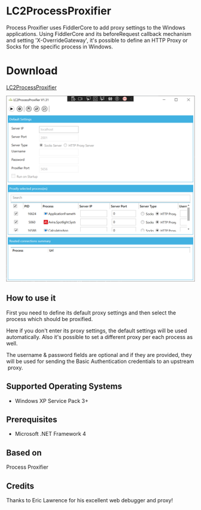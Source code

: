 ﻿# LC2ProcessProxifier

Process Proxifier uses FiddlerCore to add proxy settings to the Windows applications. 
Using FiddlerCore and its beforeRequest callback mechanism and setting 'X-OverrideGateway', 
it's possible to define an HTTP Proxy or Socks for the specific process in Windows.

# Download

<a href="https://raw.githubusercontent.com/David-Honisch/LC2ProcessProxifier/main/LC2ProcessProxifier.v.1.0.zip">LC2ProcessProxifier</a>

![LC2ProcessProxifier](/LC2ProcessProxifier/Images/pp.png) 

How to use it
---
First you need to define its default proxy settings and then select the process 
which should be proxified. 

Here if you don't enter its proxy settings, the default settings will be used automatically. 
Also it's possible to set a different proxy per each process as well.

The username & password fields are optional and if they are provided, they will be used for sending the Basic Authentication credentials to an upstream proxy.
 

Supported Operating Systems
---
   - Windows XP Service Pack 3+

 

Prerequisites
---
   - Microsoft .NET Framework 4

Based on
---
Process Proxifier
 
Credits
---
Thanks to Eric Lawrence for his excellent web debugger and proxy!

